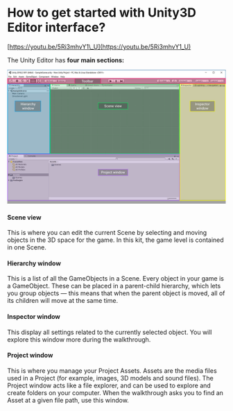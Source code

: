 # How to get started with Unity3D Editor interface?

  
​[https://youtu.be/5Ri3mhvY1\_U](https://youtu.be/5Ri3mhvY1_U)

The Unity Editor has **four main sections:**

![Unity3D Editor Interface ](../../../.gitbook/assets/unityeditor.webp)

####  Scene view 

This is where you can edit the current Scene by selecting and moving objects in the 3D space for the game. In this kit, the game level is contained in one Scene.

#### Hierarchy window 

This is a list of all the GameObjects in a Scene. Every object in your game is a GameObject. These can be placed in a parent-child hierarchy, which lets you group objects — this means that when the parent object is moved, all of its children will move at the same time.

#### Inspector window 

This display all settings related to the currently selected object. You will explore this window more during the walkthrough.

#### Project window 

This is where you manage your Project Assets. Assets are the media files used in a Project \(for example, images, 3D models and sound files\). The Project window acts like a file explorer, and can be used to explore and create folders on your computer. When the walkthrough asks you to find an Asset at a given file path, use this window.

